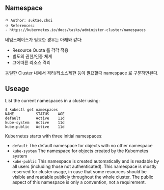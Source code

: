 ## Namespace

```
ㅁ Author: suktae.choi
ㅁ References:
- https://kubernetes.io/docs/tasks/administer-cluster/namespaces
```

네임스페이스가 필요한 경우는 아래와 같다:

- Resource Quota 를 각각 적용
- 별도의 권한/인증 체계
- 그에따른 리소스 격리

동일한 Cluster 내에서 격리/리소스제한 등이 필요할때 namespace 로 구분하면된다.

## Useage

List the current namespaces in a cluster using:

```shell
$ kubectl get namespaces
NAME          STATUS    AGE
default       Active    11d
kube-system   Active    11d
kube-public   Active    11d
```

Kubernetes starts with three initial namespaces:

- `default` The default namespace for objects with no other namespace
- `kube-system` The namespace for objects created by the Kubernetes system
- `kube-public` This namespace is created automatically and is readable by all users (including those not authenticated). This namespace is mostly reserved for cluster usage, in case that some resources should be visible and readable publicly throughout the whole cluster. The public aspect of this namespace is only a convention, not a requirement.




